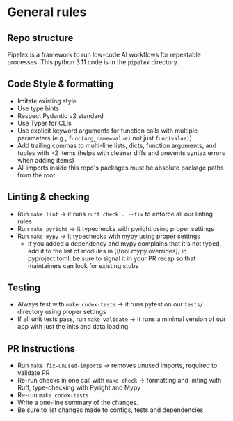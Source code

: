 # General rules

## Repo structure

Pipelex is a framework to run low-code AI workflows for repeatable processes.
This python 3.11 code is in the `pipelex` directory.

## Code Style & formatting

- Imitate existing style
- Use type hints
- Respect Pydantic v2 standard
- Use Typer for CLIs
- Use explicit keyword arguments for function calls with multiple parameters (e.g., `func(arg_name=value)` not just `func(value)`)
- Add trailing commas to multi-line lists, dicts, function arguments, and tuples with >2 items (helps with cleaner diffs and prevents syntax errors when adding items)
- All imports inside this repo's packages must be absolute package paths from the root

## Linting & checking

- Run `make lint` -> it runs `ruff check . --fix` to enforce all our linting rules
- Run `make pyright` -> it typechecks with pyright using proper settings
- Run `make mypy` -> it typechecks with mypy using proper settings
    - if you added a dependency and mypy complains that it's not typed, add it to the list of modules in [[tool.mypy.overrides]] in pyproject.toml, be sure to signal it in your PR recap so that maintainers can look for existing stubs

## Testing

- Always test with `make codex-tests` -> it runs pytest on our `tests/` directory using proper settings
- If all unit tests pass, run `make validate` -> it runs a minimal version of our app with just the inits and data loading

## PR Instructions

- Run `make fix-unused-imports` -> removes unused imports, required to validate PR
- Re-run checks in one call with `make check` -> formatting and linting with Ruff, type-checking with Pyright and Mypy
- Re-run `make codex-tests`
- Write a one-line summary of the changes.
- Be sure to list changes made to configs, tests and dependencies

